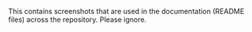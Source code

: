 This contains screenshots that are used in the documentation (README files) across the repository. Please ignore.
